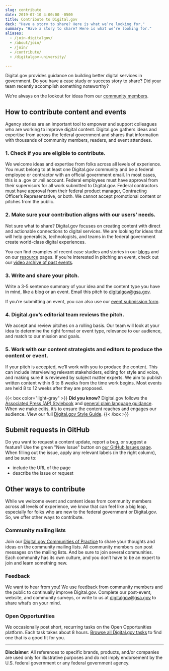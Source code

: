 ```yaml
---
slug: contribute
date: 2019-07-10 4:00:00 -0500
title: Contribute to Digital.gov
deck: "Have a story to share? Here is what we’re looking for."
summary: "Have a story to share? Here is what we’re looking for."
aliases:
  - /join-digitalgov/
  - /about/join/
  - /join/
  - /contribute/
  - /digitalgov-university/

---
```

Digital.gov provides guidance on building better digital services in government. Do you have a case study or success story to share? Did your team recently accomplish something noteworthy?

We’re always on the lookout for ideas from our [community members](https://digital.gov/communities/).

## How to contribute content and events

Agency stories are an important tool to empower and support colleagues who are working to improve digital content. Digital.gov gathers ideas and expertise from across the federal government and shares that information with thousands of community members, readers, and event attendees.

### 1. Check if you are eligible to contribute.

We welcome ideas and expertise from folks across all levels of experience. You must belong to at least one Digital.gov community and be a federal employee or contractor with an official government email. In most cases, this is a .gov or .mil account. Federal employees must have approval from their supervisors for all work submitted to Digital.gov. Federal contractors must have approval from their federal product manager, Contracting Officer’s Representative, or both. We cannot accept promotional content or pitches from the public.

### 2. Make sure your contribution aligns with our users’ needs.

Not sure what to share? Digital.gov focuses on creating content with direct and actionable connections to digital services. We are looking for ideas that will help generalists, technologists, and teams in the federal government create world-class digital experiences.

You can find examples of recent case studies and stories in our [blogs](https://digital.gov/news/) and on our [resource](https://digital.gov/resources/) pages. If you’re interested in pitching an event, check out our [video archive of past events](https://youtube.com/@DigitalGov).

### 3. Write and share your pitch.

Write a 3-5 sentence summary of your idea and the content type you have in mind, like a blog or an event. Email this pitch to [digitalgov@gsa.gov](mailto:digitalgov@gsa.gov).

If you’re submitting an event, you can also use our [event submission form](https://feedback.gsa.gov/jfe/form/SV_1MS3YC4dieV8WQm).

### 4. Digital.gov’s editorial team reviews the pitch.

We accept and review pitches on a rolling basis. Our team will look at your idea to determine the right format or event type, relevance to our audience, and match to our mission and goals.

### 5. Work with our content strategists and editors to produce the content or event.

If your pitch is accepted, we’ll work with you to produce the content. This can include interviewing relevant stakeholders, editing for style and voice, and making sure it is reviewed by subject matter experts. We aim to publish written content within 6 to 8 weeks from the time work begins. Most events are held 8 to 12 weeks after they are proposed.

{{< box color="light-gray" >}}
**Did you know?** Digital.gov follows the [Associated Press (AP) Stylebook](https://www.apstylebook.com/) and [general plain language guidance](https://www.plainlanguage.gov/). When we make edits, it’s to ensure the content reaches and engages our audience. View our full [Digital.gov Style Guide](https://digital.gov/style-guide/).
{{< /box >}}

## Submit requests in GitHub

Do you want to request a content update, report a bug, or suggest a feature? Use the green "New Issue" button on [our GitHub Issues page](https://github.com/GSA/digitalgov.gov/issues). When filling out the issue, apply any relevant labels (in the right column), and be sure to:

* include the URL of the page
* describe the issue or request

## Other ways to contribute

While we welcome event and content ideas from community members across all levels of experience, we know that can feel like a big leap, especially for folks who are new to the federal government or Digital.gov. So, we offer other ways to contribute.

### Community mailing lists

Join our [Digital.gov Communities of Practice](https://digital.gov/communities/) to share your thoughts and ideas on the community mailing lists. All community members can post messages on the mailing lists. And be sure to join several communities. Each community has its own culture, and you don’t have to be an expert to join and learn something new.

### Feedback

We want to hear from you! We use feedback from community members and the public to continually improve Digital.gov. Complete our post-event, website, and community surveys, or write to us at [digitalgov@gsa.gov](mailto:digitalgov@gsa.gov) to share what’s on your mind.

### Open Opportunities

We occasionally post short, recurring tasks on the Open Opportunities platform. Each task takes about 8 hours. [Browse all Digital.gov tasks](https://openopps.usajobs.gov/search?state=open&state=in%20progress&term=digital.gov&page=1) to find one that is a good fit for you.

---

**Disclaimer**: All references to specific brands, products, and/or companies are used only for illustrative purposes and do not imply endorsement by the U.S. federal government or any federal government agency.
